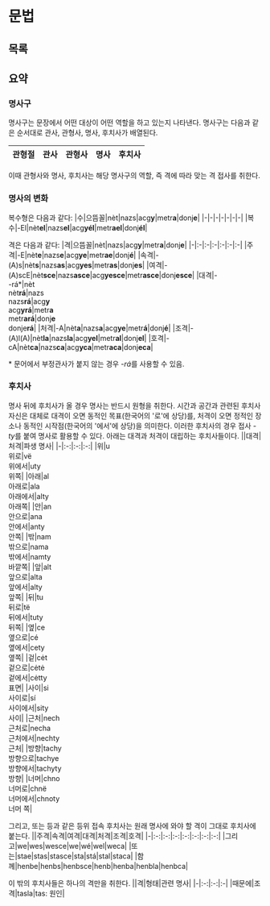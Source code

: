 
# 문법
## 목록

## 요약

### 명사구

명사구는 문장에서 어떤 대상이 어떤 역할을 하고 있는지 나타낸다. 명사구는 다음과 같은 순서대로 관사, 관형사, 명사, 후치사가 배열된다.

| 관형절 | 관사 | 관형사 | 명사 | 후치사 |
|-|-|-|-|-|

이때 관형사와 명사, 후치사는 해당 명사구의 역할, 즉 격에 따라 맞는 격 접사를 취한다.

### 명사의 변화

복수형은 다음과 같다:
|수|으뜸꼴|nèt|nazs|acg**y**|metr**a**|donj**e**|
|-|-|-|-|-|-|-|
|복수|-El|nèt**el**|nazs**el**|acg**yél**|metr**ael**|donj**él**|

격은 다음과 같다:
|격|으뜸꼴|nèt|nazs|acg**y**|metr**a**|donj**e**|
|-|:-|:-|:-|:-|:-|:-|
|주격|-E|nèt**e**|nazs**e**|acg**ye**|metr**ae**|donj**é**|
|속격|-(A)s|nèt**s**|nazs**as**|acg**yes**|metr**as**|donj**es**|
|여격|-(A)scE|nèt**sce**|nazs**asce**|acg**yesce**|metr**asce**|donj**esce**|
|대격|-<br>-rá*|nèt<br>nèt**rá**|nazs<br>nazs**rá**|acg**y**<br>acg**yrá**|metr**a**<br>metr**ará**|donj**e**<br>donje**rá**|
|처격|-A|nèt**a**|nazs**a**|acg**ye**|metr**á**|donj**é**|
|조격|-(A)l(A)|nèt**la**|nazs**la**|acg**yel**|metr**al**|donj**el**|
|호격|-cA|nèt**ca**|nazs**ca**|acg**yca**|metr**aca**|donj**eca**|

\* 문어에서 부정관사가 붙지 않는 경우 *-rá*를 사용할 수 있음.

### 후치사

명사 뒤에 후치사가 올 경우 명사는 반드시 원형을 취한다. 시간과 공간과 관련된 후치사 자신은 대체로 대격이 오면 동적인 목표(한국어의 '로'에 상당)를, 처격이 오면 정적인 장소나 동적인 시작점(한국어의 '에서'에 상당)을 의미한다. 이러한 후치사의 경우 접사 *-ty*를 붙여 명사로 활용할 수 있다. 아래는 대격과 처격이 대립하는 후치사들이다.
||대격|처격|파생 명사|
|-|:-:|:-:|:-:|
|위|u<br>위로|vë<br>위에서|uty<br>위쪽|
|아래|al<br>아래로|ala<br>아래에서|alty<br>아래쪽|
|안|an<br>안으로|ana<br>안에서|anty<br>안쪽|
|밖|nam<br>밖으로|nama<br>밖에서|namty<br>바깥쪽|
|앞|alt<br>앞으로|alta<br>앞에서|alty<br>앞쪽|
|뒤|tu<br>뒤로|të<br>뒤에서|tuty<br>뒤쪽|
|옆|ce<br>옆으로|cé<br>옆에서|cety<br>옆쪽|
|겉|cėt<br>겉으로|cėtė<br>겉에서|cėtty<br>표면|
|사이|si<br>사이로|sí<br>사이에서|sity<br>사이|
|근처|nech<br>근처로|necha<br>근처에서|nechty<br>근처|
|방향|tachy<br>방향으로|tachye<br>방향에서|tachyty<br>방향|
|너머|chno<br>너머로|chnë<br>너머에서|chnoty<br>너머 쪽|

그리고, 또는 등과 같은 등위 접속 후치사는 원래 명사에 와야 할 격이 그대로 후치사에 붙는다.
||주격|속격|여격|대격|처격|조격|호격|
|-|:-:|:-:|:-:|:-:|:-:|:-:|:-:|
|그리고|we|wes|wesce|we|wé|wel|weca|
|또는|stae|stas|stasce|sta|stá|stal|staca|
|함께|henbe|henbs|henbsce|henb|henba|henbla|henbca|

이 밖의 후치사들은 하나의 격만을 취한다.
||격|형태|관련 명사|
|-|:-:|:-:|:-|
|때문에|조격|tasla|tas: 원인|


